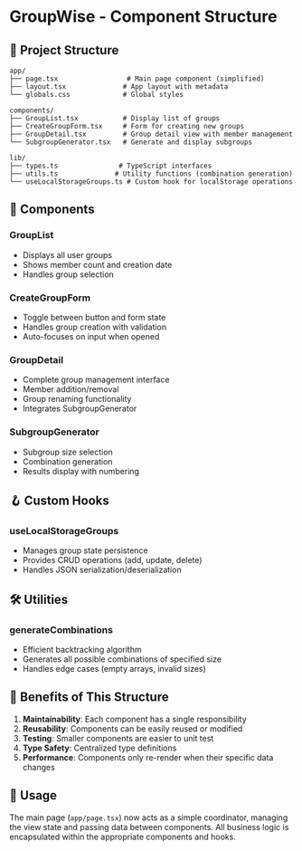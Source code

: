 # GroupWise - Component Structure

## 📁 Project Structure

```
app/
├── page.tsx                 # Main page component (simplified)
├── layout.tsx              # App layout with metadata
└── globals.css             # Global styles

components/
├── GroupList.tsx           # Display list of groups
├── CreateGroupForm.tsx     # Form for creating new groups
├── GroupDetail.tsx         # Group detail view with member management
└── SubgroupGenerator.tsx   # Generate and display subgroups

lib/
├── types.ts               # TypeScript interfaces
├── utils.ts              # Utility functions (combination generation)
└── useLocalStorageGroups.ts # Custom hook for localStorage operations
```

## 🧩 Components

### **GroupList**
- Displays all user groups
- Shows member count and creation date
- Handles group selection

### **CreateGroupForm**
- Toggle between button and form state
- Handles group creation with validation
- Auto-focuses on input when opened

### **GroupDetail**
- Complete group management interface
- Member addition/removal
- Group renaming functionality
- Integrates SubgroupGenerator

### **SubgroupGenerator**
- Subgroup size selection
- Combination generation
- Results display with numbering

## 🪝 Custom Hooks

### **useLocalStorageGroups**
- Manages group state persistence
- Provides CRUD operations (add, update, delete)
- Handles JSON serialization/deserialization

## 🛠️ Utilities

### **generateCombinations**
- Efficient backtracking algorithm
- Generates all possible combinations of specified size
- Handles edge cases (empty arrays, invalid sizes)

## 🎯 Benefits of This Structure

1. **Maintainability**: Each component has a single responsibility
2. **Reusability**: Components can be easily reused or modified
3. **Testing**: Smaller components are easier to unit test
4. **Type Safety**: Centralized type definitions
5. **Performance**: Components only re-render when their specific data changes

## 🚀 Usage

The main page (`app/page.tsx`) now acts as a simple coordinator, managing the view state and passing data between components. All business logic is encapsulated within the appropriate components and hooks.
